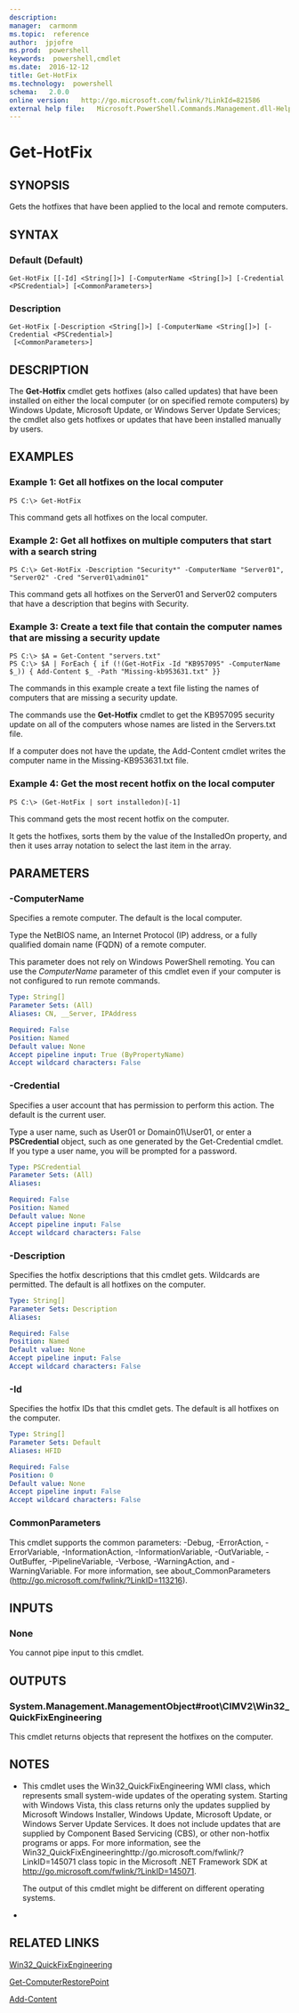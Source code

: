 ```yaml
---
description:  
manager:  carmonm
ms.topic:  reference
author:  jpjofre
ms.prod:  powershell
keywords:  powershell,cmdlet
ms.date:  2016-12-12
title: Get-HotFix
ms.technology:  powershell
schema:   2.0.0
online version:   http://go.microsoft.com/fwlink/?LinkId=821586
external help file:   Microsoft.PowerShell.Commands.Management.dll-Help.xml
---
```



# Get-HotFix

## SYNOPSIS
Gets the hotfixes that have been applied to the local and remote computers.

## SYNTAX

### Default (Default)
```
Get-HotFix [[-Id] <String[]>] [-ComputerName <String[]>] [-Credential <PSCredential>] [<CommonParameters>]
```

### Description
```
Get-HotFix [-Description <String[]>] [-ComputerName <String[]>] [-Credential <PSCredential>]
 [<CommonParameters>]
```

## DESCRIPTION
The **Get-Hotfix** cmdlet gets hotfixes (also called updates) that have been installed on either the local computer (or on specified remote computers) by Windows Update, Microsoft Update, or Windows Server Update Services; the cmdlet also gets hotfixes or updates that have been installed manually by users.

## EXAMPLES

### Example 1: Get all hotfixes on the local computer
```
PS C:\> Get-HotFix
```

This command gets all hotfixes on the local computer.

### Example 2: Get all hotfixes on multiple computers that start with a search string
```
PS C:\> Get-HotFix -Description "Security*" -ComputerName "Server01", "Server02" -Cred "Server01\admin01"
```

This command gets all hotfixes on the Server01 and Server02 computers that have a description that begins with Security.

### Example 3: Create a text file that contain the computer names that are missing a security update
```
PS C:\> $A = Get-Content "servers.txt"
PS C:\> $A | ForEach { if (!(Get-HotFix -Id "KB957095" -ComputerName $_)) { Add-Content $_ -Path "Missing-kb953631.txt" }}
```

The commands in this example create a text file listing the names of computers that are missing a security update.

The commands use the **Get-Hotfix** cmdlet to get the KB957095 security update on all of the computers whose names are listed in the Servers.txt file.

If a computer does not have the update, the Add-Content cmdlet writes the computer name in the Missing-KB953631.txt file.

### Example 4: Get the most recent hotfix on the local computer
```
PS C:\> (Get-HotFix | sort installedon)[-1]
```

This command gets the most recent hotfix on the computer.

It gets the hotfixes, sorts them by the value of the InstalledOn property, and then it uses array notation to select the last item in the array.

## PARAMETERS

### -ComputerName
Specifies a remote computer.
The default is the local computer.

Type the NetBIOS name, an Internet Protocol (IP) address, or a fully qualified domain name (FQDN) of a remote computer.

This parameter does not rely on Windows PowerShell remoting.
You can use the *ComputerName* parameter of this cmdlet even if your computer is not configured to run remote commands.

```yaml
Type: String[]
Parameter Sets: (All)
Aliases: CN, __Server, IPAddress

Required: False
Position: Named
Default value: None
Accept pipeline input: True (ByPropertyName)
Accept wildcard characters: False
```

### -Credential
Specifies a user account that has permission to perform this action.
The default is the current user.

Type a user name, such as User01 or Domain01\User01, or enter a **PSCredential** object, such as one generated by the Get-Credential cmdlet.
If you type a user name, you will be prompted for a password.

```yaml
Type: PSCredential
Parameter Sets: (All)
Aliases: 

Required: False
Position: Named
Default value: None
Accept pipeline input: False
Accept wildcard characters: False
```

### -Description
Specifies the hotfix descriptions that this cmdlet gets.
Wildcards are permitted.
The default is all hotfixes on the computer.

```yaml
Type: String[]
Parameter Sets: Description
Aliases: 

Required: False
Position: Named
Default value: None
Accept pipeline input: False
Accept wildcard characters: False
```

### -Id
Specifies the hotfix IDs that this cmdlet gets.
The default is all hotfixes on the computer.

```yaml
Type: String[]
Parameter Sets: Default
Aliases: HFID

Required: False
Position: 0
Default value: None
Accept pipeline input: False
Accept wildcard characters: False
```

### CommonParameters
This cmdlet supports the common parameters: -Debug, -ErrorAction, -ErrorVariable, -InformationAction, -InformationVariable, -OutVariable, -OutBuffer, -PipelineVariable, -Verbose, -WarningAction, and -WarningVariable. For more information, see about_CommonParameters (http://go.microsoft.com/fwlink/?LinkID=113216).

## INPUTS

### None
You cannot pipe input to this cmdlet.

## OUTPUTS

### System.Management.ManagementObject#root\CIMV2\Win32_QuickFixEngineering
This cmdlet returns objects that represent the hotfixes on the computer.

## NOTES
* This cmdlet uses the Win32_QuickFixEngineering WMI class, which represents small system-wide updates of the operating system. Starting with Windows Vista, this class returns only the updates supplied by Microsoft Windows Installer, Windows Update, Microsoft Update, or Windows Server Update Services. It does not include updates that are supplied by Component Based Servicing (CBS), or other non-hotfix programs or apps. For more information, see the Win32_QuickFixEngineeringhttp://go.microsoft.com/fwlink/?LinkID=145071 class topic in the Microsoft .NET Framework SDK at http://go.microsoft.com/fwlink/?LinkID=145071.

  The output of this cmdlet might be different on different operating systems.

*

## RELATED LINKS

[Win32_QuickFixEngineering](http://go.microsoft.com/fwlink/?LinkID=145071)

[Get-ComputerRestorePoint](Get-ComputerRestorePoint.md)

[Add-Content](Add-Content.md)


